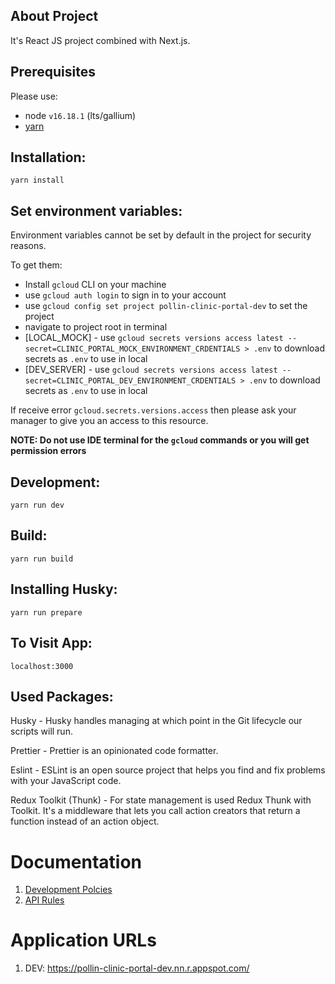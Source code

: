 ## About Project

It's React JS project combined with Next.js.

## Prerequisites
Please use:
- node `v16.18.1` (lts/gallium)
- [yarn](https://classic.yarnpkg.com/en/docs/install)

## Installation:

```
yarn install
```

## Set environment variables:

Environment variables cannot be set by default in the project for security reasons.

To get them:

- Install `gcloud` CLI on your machine
- use `gcloud auth login` to sign in to your account
- use `gcloud config set project pollin-clinic-portal-dev` to set the project
- navigate to project root in terminal
- [LOCAL_MOCK] - use `gcloud secrets versions access latest --secret=CLINIC_PORTAL_MOCK_ENVIRONMENT_CRDENTIALS > .env` to download secrets as `.env` to use in local
- [DEV_SERVER] - use `gcloud secrets versions access latest --secret=CLINIC_PORTAL_DEV_ENVIRONMENT_CRDENTIALS > .env` to download secrets as `.env` to use in local

If receive error `gcloud.secrets.versions.access` then please ask your manager to give you an access to this resource.

**NOTE: Do not use IDE terminal for the `gcloud` commands or you will get permission errors**

## Development:

```
yarn run dev
```

## Build:

```
yarn run build
```

## Installing Husky:

```
yarn run prepare
```

## To Visit App:

```
localhost:3000
```

## Used Packages:

Husky - Husky handles managing at which point in the Git lifecycle our scripts will run.

Prettier - Prettier is an opinionated code formatter.

Eslint - ESLint is an open source project that helps you find and fix problems with your JavaScript code.

Redux Toolkit (Thunk) - For state management is used Redux Thunk with Toolkit. It's a middleware that lets you call action creators that return a function instead of an action object.

# Documentation

1. [Development Polcies](https://docs.google.com/document/d/1Iez6mYaCN5FO3Ehfb8MgCPe1MiSL_LRpLI5lj_3VFDg/edit#heading=h.e77667m46viu)
1. [API Rules](https://github.com/OPN-Technologies/pollin-tech-docs/blob/master/APIRequirements/GeneralAPIRules.md)

# Application URLs

1. DEV: https://pollin-clinic-portal-dev.nn.r.appspot.com/
